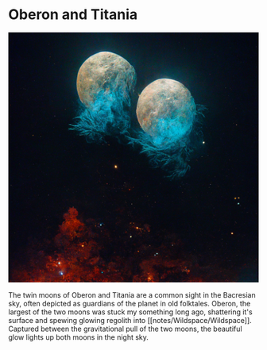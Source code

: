 # Oberon and Titania

![](notes/assets/twinmoons.png "twinmoons.png")

The twin moons of Oberon and Titania are a common sight in the Bacresian sky, often depicted as guardians of the planet in old folktales. 
Oberon, the largest of the two moons was stuck my something long ago, shattering it's surface and spewing glowing regolith into [[notes/Wildspace/Wildspace]]. Captured between the gravitational pull of the two moons, the beautiful glow lights up both moons in the night sky.